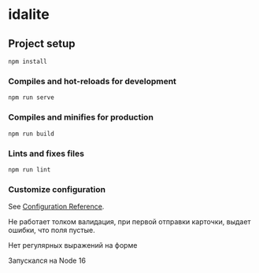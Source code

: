# idalite

## Project setup
```
npm install
```

### Compiles and hot-reloads for development
```
npm run serve
```

### Compiles and minifies for production
```
npm run build
```

### Lints and fixes files
```
npm run lint
```

### Customize configuration
See [Configuration Reference](https://cli.vuejs.org/config/).


Не работает толком валидация, при первой отправки карточки, выдает ошибки, что поля пустые.

Нет регулярных выражений на форме

Запускался на Node 16